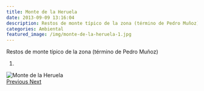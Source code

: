 ```yaml
---
title: Monte de la Heruela
date: 2013-09-09 13:16:04
description: Restos de monte típico de la zona (término de Pedro Muñoz)
categories: Ambiental
featured_image: /img/monte-de-la-heruela-1.jpg
---
```



Restos de monte típico de la zona (término de Pedro Muñoz)

<div id="myCarousel" class="carousel slide" df-ride="carousel">
  <!-- Indicators -->
  <ol class="carousel-indicators">
    <li df-target="#myCarousel" df-slide-to="0" class="active"></li>
  </ol>
  <!-- Wrapper for slides -->
  <div class="carousel-inner" role="listbox">
    <div class="item active">
      <img src="/img/monte-de-la-heruela-1.jpg" alt="Monte de la Heruela">
    </div>
  <!-- Left and right controls -->
  <a class="left carousel-control" href="#myCarousel" role="button" df-slide="prev">
    <span class="glyphicon glyphicon-chevron-left" aria-hidden="true"></span>
    <span class="sr-only">Previous</span>
  </a>
  <a class="right carousel-control" href="#myCarousel" role="button" df-slide="next">
    <span class="glyphicon glyphicon-chevron-right" aria-hidden="true"></span>
    <span class="sr-only">Next</span>
  </a>
</div>
